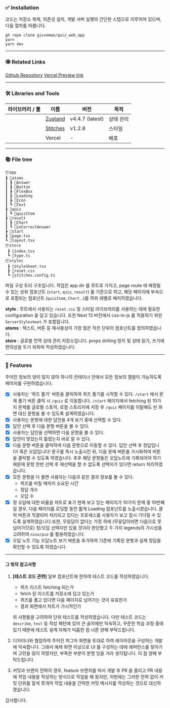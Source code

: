 ### ✅ Installation

코드는 저장소 복제, 의존성 설치, 개발 서버 실행의 간단한 스텝으로 이루어져 있으며, 다음 절차를 따릅니다.

```
gh repo clone givvemee/quiz_web_app
yarn
yarn dev
```

---

### 🕸️ Related Links

[Github Repository](https://github.com/givvemee/quiz_web_app)
[Vercel Preview link](https://assignment-classting.vercel.app/)

---

### 🛠 Libraries and Tools

| 라이브러리 / 툴 | 이름                                             | 버전            | 목적      |
| --------------- | ------------------------------------------------ | --------------- | --------- |
|                 | [Zustand](https://www.npmjs.com/package/zustand) | v4.4.7 (latest) | 상태 관리 |
|                 | [Stitches](https://stitches.dev/)                | v1.2.8          | 스타일    |
|                 | Vercel                                           | -               | 배포      |

---

### 📚 File tree

```
📦app
┣ 📂atoms
┃ ┣ 📂Answer
┃ ┣ 📂Button
┃ ┣ 📂FlexBox
┃ ┣ 📂Loading
┃ ┣ 📂Icon
┃ ┗ 📂Text
┣ 📂quiz
┃ ┗ 📂quizItem
┣ 📂result
┃ ┣ 📂Chart
┃ ┗ 📂inCorrectAnswer
┣ 📂start
┣ 📜page.tsx
┗ 📜layout.tsx
📦store
 ┣ 📜index.tsx
 ┗ 📜type.ts
📦styles
 ┣ 📜StyleSheet.tsx
 ┣ 📜reset.css
 ┗ 📜stitches.config.ts
```

파일 구성 트리 구조입니다. 작업은 app dir 를 루트로 가지고, page route 에 배정될 수 있는 상위 컴포넌트 (`start`, `quiz`, `result`) 를 기준으로 하고, 해당 페이지에 부속으로 포함되는 컴포넌트 (`quizItem`, `Chart`...)를 하위 레벨로 배치하였습니다. 

**style** : 루트에서 사용되는 `reset.css` 및 스타일 라이브러리를 사용하는 데에 필요한 configuration 을 담고 있습니다. 또한 Next 13 버전에서 css-in-js 를 적용하기 위한 `ServerStylesheet` 가 포함됩니다.<br />
**atoms** : 텍스트, 버튼 등 재사용성이 가장 많은 작은 단위의 컴포넌트를 정의하였습니다.<br />
**store** : 글로벌 전역 상태 관리 저장소입니다. props drilling 방지 및 상태 읽기, 쓰기에 편의성을 두기 위하여 작성하였습니다.<br />

---

### 🦚 Features

주어진 정보의 양이 많지 않아 하나의 컨테이너 안에서 모든 정보의 열람이 가능하도록 페이지를 구현하였습니다.

- [X] 사용자는 '퀴즈 풀기' 버튼을 클릭하여 퀴즈 풀기를 시작할 수 있다.
    `/start` 에서 문제 풀기 버튼 클릭 시 `/quiz` 로 이동합니다. `/start` 페이지에서 fetching 된 10가지 문제를 글로벌 스토어, 로컬 스토리지에 저장 후 `/quiz` 페이지를 이탈해도 빈 화면 대신 문항을 볼 수 있도록 설계하였습니다. 
- [X] 사용자는 문항에 대한 답안을 4개 보기 중에 선택할 수 있다.
- [X] 답안 선택 후 다음 문항 버튼을 볼 수 있다.
- [X] 사용자는 답안을 선택하면 다음 문항을 볼 수 있다.
- [X] 답안이 맞았는지 틀렸는지 바로 알 수 있다.
- [X] 다음 문항 버튼을 클릭하여 다음 문항으로 이동할 수 있다.
    답안 선택 후 정답입니다! 혹은 오답입니다! 문구를 즉시 노출시킨 뒤, 다음 문제 버튼를 가시화하여 버튼을 클릭할 수 있도록 하였습니다. 추후 해당 문항들은 오답노트에 기록되어야 하기 때문에 문항 한번 선택 후 재선택을 할 수 없도록 선택지가 있다면 return 처리하였습니다.
- [X] 모든 문항을 다 풀면 사용자는 다음과 같은 결과 정보를 볼 수 있다.
  - 퀴즈를 마칠 때까지 소요된 시간
  - 정답 개수
  - 오답 수
- [X] 정 오답에 대한 비율을 차트로 표기
    현재 보고 있는 페이지가 10가지 문제 중 10번째일 경우, 다음 페이지를 로딩할 동안 짧게 Loading 컴포넌트를 노출시켰습니다. 클릭 버튼과 직결되어 처리되고 있다는 프로세스를 사용자가 보고 잠시 기다릴 수 있도록 설계하였습니다.또한, 
    무응답이 없다는 가정 하에 (무응답이라면 다음으로 못 넘어가므로) 정/오답 선택지만 있을 것이라 판단했고 두 가지 legends의 가시성을 고려하여 `nivo/pie` 를 활용하였습니다. 
- [X] 오답 노트 기능
    오답노트 보기 버튼을 추가하여 기존에 기록된 문항과 실제 정답을 확인할 수 있도록 하였습니다. 

---

#### 그 밖의 참고사항
1. **[테스트 코드 관련]** 일부 컴포넌트에 한하여 테스트 코드를 작성하였습니다. <br />
    - 퀴즈 리스트 fetching 되는가 <br />
    - fetch 된 리스트를 저장소에 담고 있는가<br />
    - 퀴즈를 풀고 있다면 다음 페이지로 넘어가는 것이 유효한가 <br />
    - 결과 화면에서 차트가 가시적인가 <br />
    
    위 사항들을 고려하여 단위 테스트를 작성하였습니다. 다만 테스트 코드는 `describe`, `test` 등 작성 패턴에 있어 큰 골자에만 익숙하고, 꾸준한 학습 과정 중에 있기 때문에 테스트 설계 자체가 미흡한 점 너른 양해 부탁드립니다. 
2. 디자이너와 협업하여 주어진 피그마 화면을 토대로 하여 레이아웃을 구성하는 개발에 익숙합니다. 그래서 예제 화면 이상으로 UI 를 구성하는 데에 레퍼런스를 찾아가며 고민을 많이 하였지만, 부족한 부분이 분명 있을 거라 생각됩니다. 이 점 양해 부탁드립니다.<br />
4. 커밋과 브랜치 전략의 경우, feature 브랜치를 따서 개발 후 PR 을 올리고 PR 내용에 작업 내용을 작성하는 방식으로 작업을 해 왔지만, 이번에는 그러한 전략 없이 커밋 단위를 잘게 쪼개어 작업 내용을 간략한 커밋 메시지를 작성하는 것으로 대신하였습니다. <br />

감사합니다.
